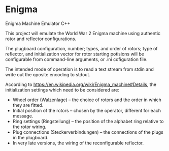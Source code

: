 # Enigma
Enigma Machine Emulator C++

This project will emulate the World War 2 Enigma machine using authentic rotor and reflector configurations. 

The plugboard configuration, number; types, and order of rotors; type of reflector, and initialization vector for rotor starting potisions will be configurable from command-line arguments, or .ini cofiguration file.

The intended mode of operation is to read a text stream from stdin and write out the oposite encoding to stdout.

According to https://en.wikipedia.org/wiki/Enigma_machine#Details, the initialization settings which need to be considered are:

- Wheel order (Walzenlage) – the choice of rotors and the order in which they are fitted.
- Initial position of the rotors – chosen by the operator, different for each message.
- Ring settings (Ringstellung) – the position of the alphabet ring relative to the rotor wiring.
- Plug connections (Steckerverbindungen) – the connections of the plugs in the plugboard.
- In very late versions, the wiring of the reconfigurable reflector.
